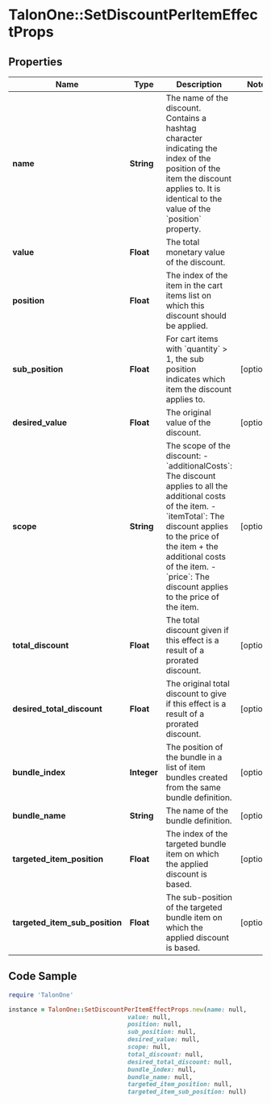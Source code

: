 # TalonOne::SetDiscountPerItemEffectProps

## Properties

Name | Type | Description | Notes
------------ | ------------- | ------------- | -------------
**name** | **String** | The name of the discount. Contains a hashtag character indicating the index of the position of the item the discount applies to. It is identical to the value of the &#x60;position&#x60; property.  | 
**value** | **Float** | The total monetary value of the discount. | 
**position** | **Float** | The index of the item in the cart items list on which this discount should be applied. | 
**sub_position** | **Float** | For cart items with &#x60;quantity&#x60; &gt; 1, the sub position indicates which item the discount applies to.  | [optional] 
**desired_value** | **Float** | The original value of the discount. | [optional] 
**scope** | **String** | The scope of the discount: - &#x60;additionalCosts&#x60;: The discount applies to all the additional costs of the item. - &#x60;itemTotal&#x60;: The discount applies to the price of the item + the additional costs of the item. - &#x60;price&#x60;: The discount applies to the price of the item.  | [optional] 
**total_discount** | **Float** | The total discount given if this effect is a result of a prorated discount. | [optional] 
**desired_total_discount** | **Float** | The original total discount to give if this effect is a result of a prorated discount. | [optional] 
**bundle_index** | **Integer** | The position of the bundle in a list of item bundles created from the same bundle definition. | [optional] 
**bundle_name** | **String** | The name of the bundle definition. | [optional] 
**targeted_item_position** | **Float** | The index of the targeted bundle item on which the applied discount is based. | [optional] 
**targeted_item_sub_position** | **Float** | The sub-position of the targeted bundle item on which the applied discount is based.  | [optional] 

## Code Sample

```ruby
require 'TalonOne'

instance = TalonOne::SetDiscountPerItemEffectProps.new(name: null,
                                 value: null,
                                 position: null,
                                 sub_position: null,
                                 desired_value: null,
                                 scope: null,
                                 total_discount: null,
                                 desired_total_discount: null,
                                 bundle_index: null,
                                 bundle_name: null,
                                 targeted_item_position: null,
                                 targeted_item_sub_position: null)
```


